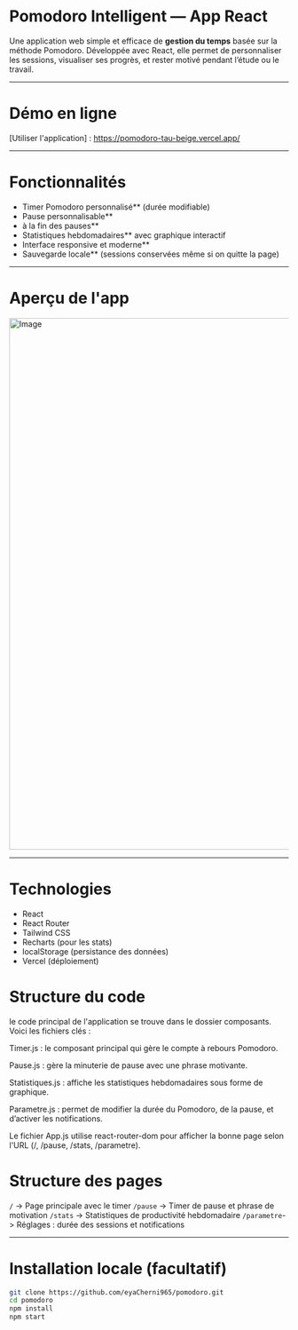 # Pomodoro Intelligent — App React

Une application web simple et efficace de **gestion du temps** basée sur la méthode Pomodoro. Développée avec React, elle permet de personnaliser les sessions, visualiser ses progrès, et rester motivé pendant l’étude ou le travail.

---

# Démo en ligne

[Utiliser l'application] : https://pomodoro-tau-beige.vercel.app/

---

# Fonctionnalités

- Timer Pomodoro personnalisé** (durée modifiable)
- Pause personnalisable**
-  à la fin des pauses**
- Statistiques hebdomadaires** avec graphique interactif
- Interface responsive et moderne**
- Sauvegarde locale** (sessions conservées même si on quitte la page)

---

# Aperçu de l'app

<img width="958" alt="Image" src="https://github.com/user-attachments/assets/1d7be3d5-01bc-4843-a79b-6cfed6fdb78f" />

---

# Technologies

- React
- React Router
- Tailwind CSS
- Recharts (pour les stats)
- localStorage (persistance des données)
- Vercel (déploiement)

  
# Structure du code 
le code principal de l'application se trouve dans le dossier composants. Voici les fichiers clés :

Timer.js : le composant principal qui gère le compte à rebours Pomodoro.

Pause.js : gère la minuterie de pause avec une phrase motivante.

Statistiques.js : affiche les statistiques hebdomadaires sous forme de graphique.

Parametre.js : permet de modifier la durée du Pomodoro, de la pause, et d’activer les notifications.

Le fichier App.js utilise react-router-dom pour afficher la bonne page selon l'URL (/, /pause, /stats, /parametre).

# Structure des pages

`/`         -> Page principale avec le timer 
`/pause`    -> Timer de pause et phrase de motivation 
`/stats`    -> Statistiques de productivité hebdomadaire 
`/parametre`-> Réglages : durée des sessions et notifications 

---

# Installation locale (facultatif)

```bash
git clone https://github.com/eyaCherni965/pomodoro.git
cd pomodoro
npm install
npm start

